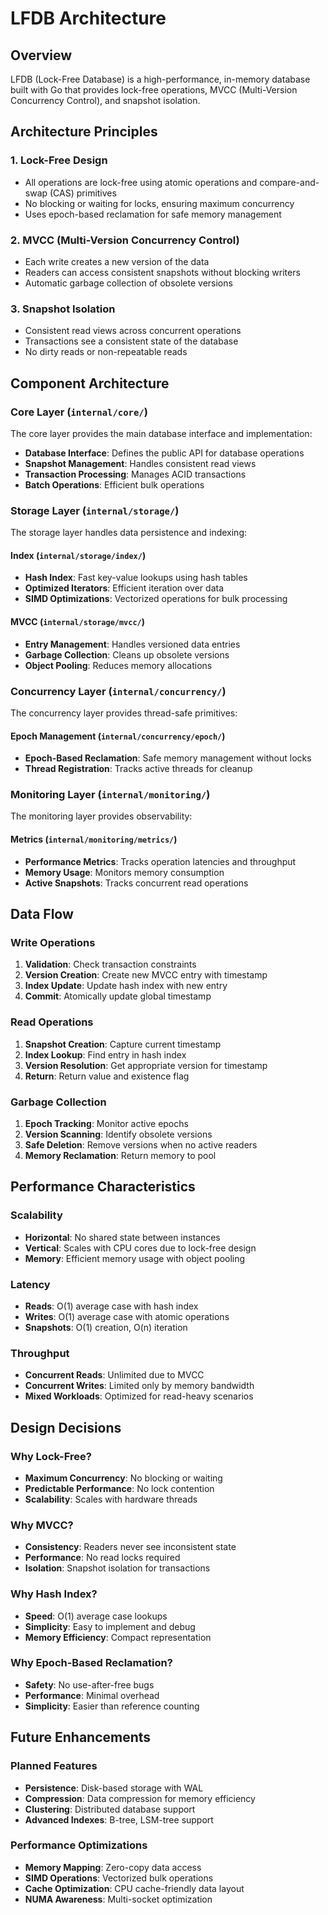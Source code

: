 # LFDB Architecture

## Overview

LFDB (Lock-Free Database) is a high-performance, in-memory database built with Go that provides lock-free operations, MVCC (Multi-Version Concurrency Control), and snapshot isolation.

## Architecture Principles

### 1. Lock-Free Design
- All operations are lock-free using atomic operations and compare-and-swap (CAS) primitives
- No blocking or waiting for locks, ensuring maximum concurrency
- Uses epoch-based reclamation for safe memory management

### 2. MVCC (Multi-Version Concurrency Control)
- Each write creates a new version of the data
- Readers can access consistent snapshots without blocking writers
- Automatic garbage collection of obsolete versions

### 3. Snapshot Isolation
- Consistent read views across concurrent operations
- Transactions see a consistent state of the database
- No dirty reads or non-repeatable reads

## Component Architecture

### Core Layer (`internal/core/`)
The core layer provides the main database interface and implementation:

- **Database Interface**: Defines the public API for database operations
- **Snapshot Management**: Handles consistent read views
- **Transaction Processing**: Manages ACID transactions
- **Batch Operations**: Efficient bulk operations

### Storage Layer (`internal/storage/`)
The storage layer handles data persistence and indexing:

#### Index (`internal/storage/index/`)
- **Hash Index**: Fast key-value lookups using hash tables
- **Optimized Iterators**: Efficient iteration over data
- **SIMD Optimizations**: Vectorized operations for bulk processing

#### MVCC (`internal/storage/mvcc/`)
- **Entry Management**: Handles versioned data entries
- **Garbage Collection**: Cleans up obsolete versions
- **Object Pooling**: Reduces memory allocations

### Concurrency Layer (`internal/concurrency/`)
The concurrency layer provides thread-safe primitives:

#### Epoch Management (`internal/concurrency/epoch/`)
- **Epoch-Based Reclamation**: Safe memory management without locks
- **Thread Registration**: Tracks active threads for cleanup

### Monitoring Layer (`internal/monitoring/`)
The monitoring layer provides observability:

#### Metrics (`internal/monitoring/metrics/`)
- **Performance Metrics**: Tracks operation latencies and throughput
- **Memory Usage**: Monitors memory consumption
- **Active Snapshots**: Tracks concurrent read operations

## Data Flow

### Write Operations
1. **Validation**: Check transaction constraints
2. **Version Creation**: Create new MVCC entry with timestamp
3. **Index Update**: Update hash index with new entry
4. **Commit**: Atomically update global timestamp

### Read Operations
1. **Snapshot Creation**: Capture current timestamp
2. **Index Lookup**: Find entry in hash index
3. **Version Resolution**: Get appropriate version for timestamp
4. **Return**: Return value and existence flag

### Garbage Collection
1. **Epoch Tracking**: Monitor active epochs
2. **Version Scanning**: Identify obsolete versions
3. **Safe Deletion**: Remove versions when no active readers
4. **Memory Reclamation**: Return memory to pool

## Performance Characteristics

### Scalability
- **Horizontal**: No shared state between instances
- **Vertical**: Scales with CPU cores due to lock-free design
- **Memory**: Efficient memory usage with object pooling

### Latency
- **Reads**: O(1) average case with hash index
- **Writes**: O(1) average case with atomic operations
- **Snapshots**: O(1) creation, O(n) iteration

### Throughput
- **Concurrent Reads**: Unlimited due to MVCC
- **Concurrent Writes**: Limited only by memory bandwidth
- **Mixed Workloads**: Optimized for read-heavy scenarios

## Design Decisions

### Why Lock-Free?
- **Maximum Concurrency**: No blocking or waiting
- **Predictable Performance**: No lock contention
- **Scalability**: Scales with hardware threads

### Why MVCC?
- **Consistency**: Readers never see inconsistent state
- **Performance**: No read locks required
- **Isolation**: Snapshot isolation for transactions

### Why Hash Index?
- **Speed**: O(1) average case lookups
- **Simplicity**: Easy to implement and debug
- **Memory Efficiency**: Compact representation

### Why Epoch-Based Reclamation?
- **Safety**: No use-after-free bugs
- **Performance**: Minimal overhead
- **Simplicity**: Easier than reference counting

## Future Enhancements

### Planned Features
- **Persistence**: Disk-based storage with WAL
- **Compression**: Data compression for memory efficiency
- **Clustering**: Distributed database support
- **Advanced Indexes**: B-tree, LSM-tree support

### Performance Optimizations
- **Memory Mapping**: Zero-copy data access
- **SIMD Operations**: Vectorized bulk operations
- **Cache Optimization**: CPU cache-friendly data layout
- **NUMA Awareness**: Multi-socket optimization
